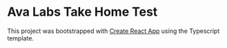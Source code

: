 # Ava Labs Take Home Test

This project was bootstrapped with [Create React App](https://github.com/facebook/create-react-app) using the Typescript template.
